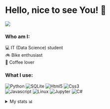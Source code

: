 <h1 align="left">Hello, nice to see You! 👀</h1>

![](https://visitor-badge.glitch.me/badge?page_id=wiktorkisielewski.me)

<h3>Who am I:</h3>
<p>💻 IT (Data Science) student </br>🚲 Bike enthusiast</br>🍵 Coffee lover</p>

<h3>What I use:</h3>
<p align="left">
  <img alt="Python" src="https://img.shields.io/badge/-Python-2285b3?style=flat-square&logo=python&logoColor=white" />
  <img alt="SQLite" src="https://img.shields.io/badge/-SQLite-2285b3?style=flat-square&logo=sqlite&logoColor=white" />
  <img alt="Html5" src="https://img.shields.io/badge/-HTML5-E34F26?style=flat-square&logo=html5&logoColor=white" />
  <img alt="Css3" src="https://img.shields.io/badge/-CSS3-1572B6?style=flat-square&logo=css3&logoColor=white"/>
  </br>
  <img alt="Javascript" src="https://img.shields.io/badge/-Javascript-ECD53E?style=flat-square&logo=Javascript&logoColor=white" />
  <img alt="Linux" src="https://img.shields.io/badge/-Linux-e0a731?style=flat-square&logo=Linux&logoColor=white" />
  <img alt="Jupyter" src="https://img.shields.io/badge/-Jupyter-e89235?style=flat-square&logo=Jupyter&logoColor=white" />
  <img alt="C#" src="https://img.shields.io/badge/-C%20Sharp-2285b3?style=flat-square&logo=C#&logoColor=white" />
</p>


<details>
<summary>My stats 📊</summary>

<a href="https://github.com/wiktorkisielewski/me">
  <img align="center" src="https://github-readme-stats.vercel.app/api/top-langs/?username=wiktorkisielewski&hide=c,&title_color=ffffff&text_color=c9cacc&icon_color=2bbc8a&bg_color=1d1f21" />
</a>
<a href="https://github.com/wiktorkisielewski">
  <img align="center" src="https://github-readme-stats.vercel.app/api?username=wiktorkisielewski&show_icons=true&line_height=27&count_private=true&title_color=ffffff&text_color=c9cacc&icon_color=2bbc8a&bg_color=1d1f21" alt="Wiktor Kisielewski's GitHub Stats" />
</a>
</details>
